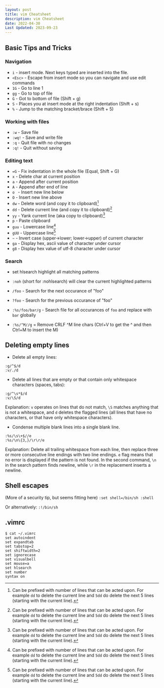 ```yaml
---
layout: post
title: vim Cheatsheet
description: vim Cheatsheet
date: 2022-04-30
Last Updated: 2023-09-23
---
```


## Basic Tips and Tricks

### Navigation
* `i` - insert mode. Next keys typed are inserted into the file.
* `<Esc>` - Escape from insert mode so you can navigate and use edit commands
* `1G` - Go to line 1
* `gg` - Go to top of file
* `G` - Got to bottom of file (Shift + g)
* `S` - Places you at insert mode at the right indentation (Shift + s)
* `%` - Jump to the matching bracket/brace (Shift + 5)

### Working with files
* `:w` - Save file
* `:wq!` - Save and write file
* `:q` - Quit file with no changes
* `:q!` - Quit without saving

### Editing text  
* `=G` - Fix indentation in the whole file (Equal, Shift + G)
* `x` - Delete char at current position
* `a` - Append after current position
* `A` - Append after end of line
* `o ` - Insert new line below
* `O` - Insert new line above
* `dw` - Delete word (and copy it to clipboard)[^1]
* `dd` - Delete current line (and copy it to clipboard)[^1]
* `yy` - Yank current line (aka copy to clipboard)[^1]
* `p` - Paste clipboard
* `guu` - Lowercase line[^1]
* `gUU` - Uppercase line[^1]
* `~` - Invert case (upper->lower; lower->upper) of current character
* `ga` - Display hex, ascii value of character under cursor
* `g8` - Display hex value of utf-8 character under cursor

### Search
* set hlsearch highlight all matching patterns
* `:noh` (short for :nohlsearch) will clear the current highlighted patterns
* `/foo` - Search for the next occurance of "foo"
* `?foo` - Search for the previous occurance of "foo"

* `:%s/foo/bar/g` - Search file for all occurances of `foo` and replace with `bar` globally
* `:%s/^M//g` = Remove CRLF ^M line chars (Ctrl+V to get the ^ and then Ctrl+M to insert the M)

## Deleting empty lines
* Delete all empty lines:
```
:g/^$/d
:v/./d
```

* Delete all lines that are empty or that contain only whitespace characters (spaces, tabs):
```
:g/^\s*$/d
:v/\S/d
```
Explanation: `v` operates on lines that do not match, `\S` matches anything that is not a whitespace, and `d` deletes the flagged lines (all lines that have no characters, or that have only whitespace characters).

* Condense multiple blank lines into a single blank line.
```
:%s/\s\+$//e
:%s/\n\{3,}/\r\r/e
```
Explanation: Delete all trailing whitespace from each line, then replace three or more consecutive line endings with two line endings. `e` flag means that no error is displayed if the pattern is not found.   In the second command, `\n` in the search pattern finds newline, while `\r` in the replacement inserts a newline.
 
## Shell escapes
(More of a security tip, but seems fitting here)
    ```
    :set shell=/bin/sh
    :shell
    ```

Or alternatively:
    ```
    :!/bin/sh
    ```


## .vimrc 
```
$ cat ~/.vimrc 
set autoindent
set expandtab
set tabstop=2
set shiftwidth=2
set ignorecase
set visualbell
set mouse=a
set hlsearch
set number
syntax on
```

[^1]: Can be prefixed with number of lines that can be acted upon.  For example `dd` to delete the current line and `5dd` do delete the next 5 lines (starting with the current line). 